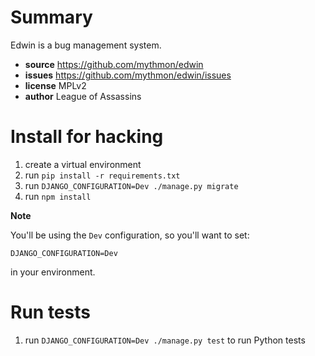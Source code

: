 # Summary

Edwin is a bug management system.

* **source** https://github.com/mythmon/edwin
* **issues** https://github.com/mythmon/edwin/issues
* **license** MPLv2
* **author** League of Assassins


# Install for hacking

1. create a virtual environment
2. run `pip install -r requirements.txt`
3. run `DJANGO_CONFIGURATION=Dev ./manage.py migrate`
4. run `npm install`


**Note**

You'll be using the `Dev` configuration, so you'll want to set:

```
DJANGO_CONFIGURATION=Dev
```

in your environment.


# Run tests

1. run `DJANGO_CONFIGURATION=Dev ./manage.py test` to run Python tests
